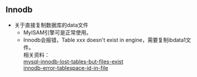 ## Innodb

- 关于直接复制数据库的data文件
	- MyISAM引擎可是正常使用。
	- Innodb会报错，Table xxx doesn't exist in engine，需要复制ibdata1文件。  
	相关资料：  
	[mysql-innodb-lost-tables-but-files-exist](https://superuser.com/questions/675445/mysql-innodb-lost-tables-but-files-exist)  
	[innodb-error-tablespace-id-in-file](http://www.chriscalender.com/tag/innodb-error-tablespace-id-in-file/)